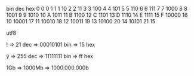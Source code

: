 bin     dec     hex
0       0       0
1       1       1
10      2       2
11      3       3
100     4       4
101     5       5
110     6       6
111     7       7
1000    8       8
1001    9       9
1010    10      A
1011    11      B
1100    12      C
1101    13      D
1110    14      E
1111    15      F
10000   16      10
10001   17      11
10010   18      12
10011   19      13
10100   20      14
10101   21      15

utf8

! => 21 dec => 00010101 bin => 15 hex

ÿ => 255 dec => 11111111 bin => ff hex

1Gb => 1000Mb => 1000.000.000b
